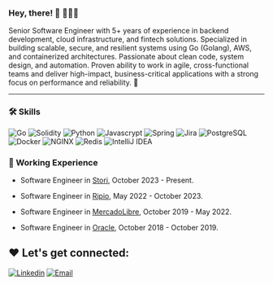 ### Hey, there! 👋 👩🏻‍💻

Senior Software Engineer with 5+ years of experience in backend development, cloud infrastructure, and fintech solutions. Specialized in building scalable, secure, and resilient systems using Go (Golang), AWS, and containerized architectures. Passionate about clean code, system design, and automation. Proven ability to work in agile, cross-functional teams and deliver high-impact, business-critical applications with a strong focus on performance and reliability. 🚀

---------------------------------------------------------------


### 🛠️  Skills
![Go](http://img.shields.io/badge/-Go-33C7FF?style=flat-square&logo=go&logoColor=ffffff)
![Solidity](https://img.shields.io/badge/-solidity-white?style=flat-square&logo=solidity&logoColor=yellow)
![Python](http://img.shields.io/badge/-Python-3776AB?style=flat-square&logo=python&logoColor=ffff4a)
![Javascrypt](http://img.shields.io/badge/-JavaScrypt-007396?style=flat-square&logo=java&logoColor=ffffff)
![Spring](http://img.shields.io/badge/-Spring-6DB33F?style=flat-square&logo=spring&logoColor=ffffff)
![Jira](https://img.shields.io/badge/-Jira-white?style=flat-square&logo=jira&logoColor=blue)
![PostgreSQL](https://img.shields.io/badge/-PostgreSQL-white?style=flat-square&logo=postgresql)
![Docker](https://img.shields.io/badge/-Docker-black?style=flat-square&logo=docker)
![NGINX](http://img.shields.io/badge/-NGINX-269539?style=flat-square&logo=nginx&logoColor=ffffff)
![Redis](https://img.shields.io/badge/-Redis-DC382D?style=flat-square&logo=redis&logoColor=ffffff)
![IntelliJ IDEA](http://img.shields.io/badge/-IntelliJ%20IDEA-000000?style=flat-square&logo=intellij-idea&logoColor=ffffff)




### 💼   Working Experience

- Software Engineer in [Stori](https://www.storicard.com/en), October 2023 - Present. 

- Software Engineer in [Ripio](https://www.ripio.com/), May 2022 - October 2023. 

- Software Engineer in [MercadoLibre](https://www.mercadopago.com.ar), October 2019 - May 2022. 

- Software Engineer in [Oracle](https://www.oracle.com), October 2018 - October 2019.



❤️ Let's get connected:
--------------------------------------------------------
[![Linkedin](https://img.shields.io/badge/-LinkedIn-blue?style=flat&logo=Linkedin&logoColor=white&link=https://www.linkedin.com/in/sayipolia/)](https://www.linkedin.com/in/sayipolia/) [![Email](https://img.shields.io/badge/-Email-c14438?style=flat&logo=Gmail&logoColor=white&link=mailto:sayipolia@gmail.com)](mailto:sayipolia@gmail.com)
